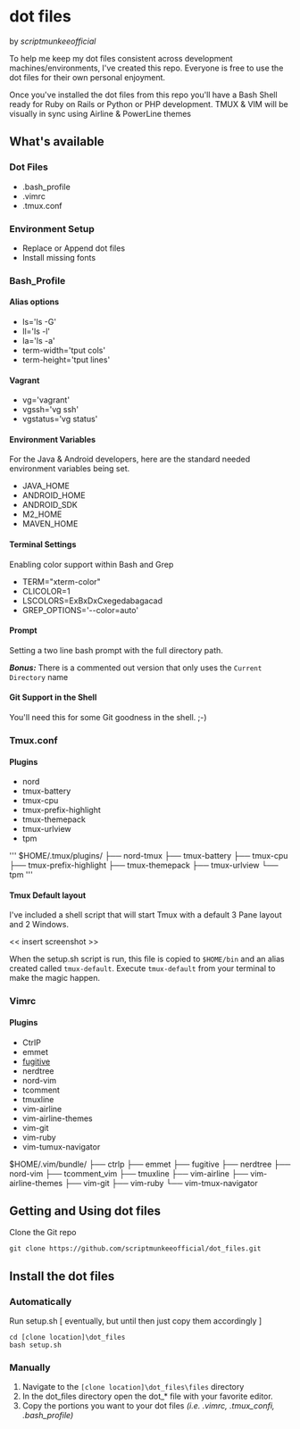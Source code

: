 # dot files
by _scriptmunkeeofficial_

To help me keep my dot files consistent across development machines/environments, I've created this repo. Everyone is free to use the dot files for their own personal enjoyment.

Once you've installed the dot files from this repo you'll have a Bash Shell ready for Ruby on Rails or Python or PHP development. TMUX & VIM will be visually in sync using Airline & PowerLine themes

## What's available
### Dot Files
* .bash_profile
* .vimrc
* .tmux.conf

### Environment Setup
* Replace or Append dot files
* Install missing fonts


### Bash_Profile
#### Alias options
* ls='ls -G'
* ll='ls -l'
* la='ls -a'
* term-width='tput cols'
* term-height='tput lines'

#### Vagrant
* vg='vagrant'
* vgssh='vg ssh'
* vgstatus='vg status'

#### Environment Variables
For the Java & Android developers, here are the standard needed environment variables being set.

* JAVA_HOME
* ANDROID_HOME
* ANDROID_SDK
* M2_HOME
* MAVEN_HOME

#### Terminal Settings
Enabling color support within Bash and Grep

* TERM="xterm-color"
* CLICOLOR=1 
* LSCOLORS=ExBxDxCxegedabagacad
* GREP_OPTIONS='--color=auto'

#### Prompt
Setting a two line bash prompt with the full directory path.

***Bonus:*** There is a commented out version that only uses the `Current Directory` name

#### Git Support in the Shell
You'll need this for some Git goodness in the shell. ;-)

### Tmux.conf
#### Plugins
* nord
* tmux-battery
* tmux-cpu
* tmux-prefix-highlight
* tmux-themepack
* tmux-urlview
* tpm

'''
$HOME/.tmux/plugins/
├── nord-tmux
├── tmux-battery
├── tmux-cpu
├── tmux-prefix-highlight
├── tmux-themepack
├── tmux-urlview
└── tpm
'''

#### Tmux Default layout
I've included a shell script that will start Tmux with a default 3 Pane layout and 2 Windows.

<< insert screenshot >>

When the setup.sh script is run, this file is copied to `$HOME/bin` and an alias created called `tmux-default`. Execute `tmux-default` from your terminal to make the magic happen.

### Vimrc
#### Plugins
* CtrlP
* emmet
* [fugitive](https://github.com/tpope/vim-fugitive)
* nerdtree
* nord-vim
* tcomment
* tmuxline
* vim-airline
* vim-airline-themes
* vim-git
* vim-ruby
* vim-tumux-navigator


$HOME/.vim/bundle/
├── ctrlp
├── emmet
├── fugitive
├── nerdtree
├── nord-vim
├── tcomment_vim
├── tmuxline
├── vim-airline
├── vim-airline-themes
├── vim-git
├── vim-ruby
└── vim-tmux-navigator


## Getting and Using dot files
Clone the Git repo

    git clone https://github.com/scriptmunkeeofficial/dot_files.git

## Install the dot files
### Automatically

Run setup.sh [ eventually, but until then just copy them accordingly ]

```
cd [clone location]\dot_files
bash setup.sh
```

### Manually
1. Navigate to the `[clone location]\dot_files\files` directory
2. In the dot_files directory open the dot_* file with your favorite editor.
3. Copy the portions you want to your dot files _(i.e. .vimrc, .tmux_confi, .bash_profile)_

